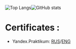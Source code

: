 <!--
**holodnii/holodnii** is a ✨ _special_ ✨ repository because its `README.md` (this file) appears on your GitHub profile.
-->

![Top Langs](https://github-readme-stats.vercel.app/api/top-langs/?username=holodnii&layout=compact)![GitHub stats](https://github-readme-stats.vercel.app/api?username=holodnii&show_icons=true&theme=graywhite&hide=issues,contribs)

# Certificates :
 - Yandex.Praktikum: [RUS](https://github.com/holodnii/holodnii/blob/main/certificates/20212CPP00045.RU.pdf)/[ENG](https://github.com/holodnii/holodnii/blob/main/certificates/20212CPP00045.pdf)
